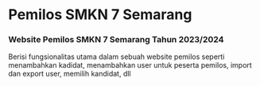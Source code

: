 # Pemilos SMKN 7 Semarang

### Website Pemilos SMKN 7 Semarang Tahun 2023/2024

Berisi fungsionalitas utama dalam sebuah website pemilos seperti menambahkan kadidat, menambahkan user untuk peserta pemilos, import dan export user, memilih kandidat, dll
